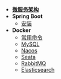 <!-- _sidebar.md -->

* [**微服务架构**](/)
* **Spring Boot**
  * [安装](springboot/install)
* **Docker**
  * [常用命令](docker/commands)
  * [MySQL](docker/mysql)
  * [Nacos](docker/nacos)
  * [Seata](docker/seata)
  * [RabbitMQ](docker/rabbitmq)
  * [Elasticsearch](docker/elasticsearch)